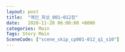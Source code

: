 ```yaml
---
layout: post
title:  "메인_회상_001~012장"
date:   2020-11-28 06:00:00 +0000
categories: Main
Tags: Story Main
SceneCode: ["scene_skip_cp001-012_q1_s10"]
---
```

